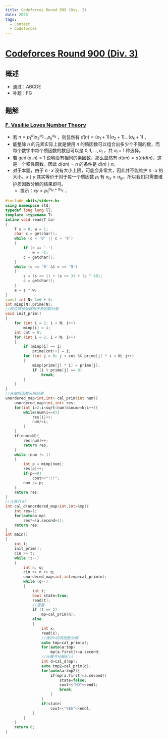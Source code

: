 ```yaml
---
title: Codeforces Round 899 (Div. 2)
date: 2023
tags:
  - Contest
  - Codeforces
---
```


# [Codeforces Round 900 (Div. 3)](https://codeforces.com/contest/1878)

## 概述

- 通过：ABCDE
- 补题：FG

## 题解

### [F. Vasilije Loves Number Theory](https://codeforces.com/contest/1878/problem/F)

- 若 $n = p_1^{a_1}p_2^{a_2}\dots p_k^{a_k}$ ，则显然有 $d(n) = (a_1 + 1)(a_2 + 1)\dots(a_k + 1)$ 。
- 能整除 $n$ 的元素实际上就是使用 $n$ 的质因数可以组合出多少个不同的数，而每个数字中每个质因数的数目可以是 $0, 1, \dots, a_i$ ，共 $a_i + 1$ 种选择。
- 若 $\gcd(a, n) = 1$ 说明没有相同的素因数，那么显然有 $d(an) = d(a)d(n)$，这是一个积性函数。因此 $d(an) = n$ 的条件是 $d(n) \mid n$。
- 对于本题，由于 $n \cdot x$ 没有大小上限，可能会非常大，因此并不能维护 $n \cdot x$ 的大小。$x \mid y$ 其实等价于对于每一个质因数 $p_i$ 有 $a_{ix} \leq a_{iy}$，所以我们只需要维护质因数分解的结果即可。
  - 提示：$xy = p_1^{a_{1x}+a_{1y}} \dots$


```c++
#include <bits/stdc++.h>
using namespace std;
typedef long long ll;
template <typename T>
inline void read(T &a)
{
    T s = 0, w = 1;
    char c = getchar();
    while (c < '0' || c > '9')
    {
        if (c == '-')
            w = -1;
        c = getchar();
    }
    while (c >= '0' && c <= '9')
    {
        s = (s << 1) + (s << 3) + (c ^ 48);
        c = getchar();
    }
    a = s * w;
}
const int N= 1e6 + 5;
int minp[N],prime[N];
//欧拉筛预处理用于质因数分解
void init_prim()
{
    for (int i = 2; i < N; i++)
        minp[i] = i;
    int cnt = 0;
    for (int i = 2; i < N; i++)
    {
        if (minp[i] == i)
            prime[cnt++] = i;
        for (int j = 0; j < cnt && prime[j] * i < N; j++)
        {
            minp[prime[j] * i] = prime[j];
            if (i % prime[j] == 0)
                break;
        }
    }
}
//获取质因数分解结果
unordered_map<int,int> cal_prim(int num){
    unordered_map<int,int> res;
    for(int i=2;i<sqrt(num)&&num>=N;i++){
        while(num%i==0){
            res[i]++;
            num/=i;
        }
    }
    if(num>=N){
        res[num]++;
        return res;
    }
    while (num != 1)
    {
        int p = minp[num];
        res[p]++;
        if(p==0)
            cout<<"!!!";
        num /= p;
    }
    return res;
}
//计算d(n)
int cal_d(unordered_map<int,int>&mp){
    int res=1;
    for(auto&a:mp)
        res*=(a.second+1);
    return res;
}
int main()
{
    int t;
    init_prim();
    cin >> t;
    while (t--)
    {
        int n, q;
        cin >> n >> q;
        unordered_map<int,int>mp=cal_prim(n);
        while (q--)
        {
            int t;
            bool state=true;
            read(t);
            //重置
            if (t == 2)
                mp=cal_prim(n);
            else
            {
                int x;
                read(x);
                //维护n的质因数分解
                auto tmp=cal_prim(x);
                for(auto&a:tmp)
                    mp[a.first]+=a.second;
                //计算并分解d(n)
                int d=cal_d(mp);
                auto tmp2=cal_prim(d);
                for(auto&a:tmp2){
                    if(mp[a.first]<a.second){
                        state=false;
                        cout<<"NO"<<endl;
                        break;
                    }
                }
                if(state)
                    cout<<"YES"<<endl;
            }
        }
    }
    return 0;
}
```

